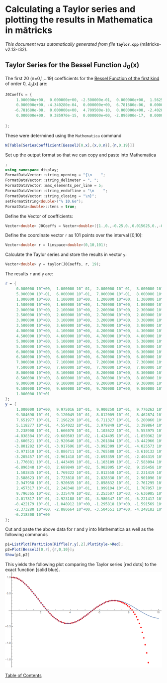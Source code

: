 
# Calculating a Taylor series and plotting the results in Mathematica in mātricks
_This document was automatically generated from file_ **`taylor.cpp`** (mātricks-v2.13-r32).

## Taylor Series for the Bessel Function J<sub>0</sub>(x)
The first 20 (n=0,1,...19) coefficients for the [Bessel Function of the first kind](http://mathworld.wolfram.com/BesselFunctionoftheFirstKind.html) of order 0, J<sub>0</sub>(x) are:

```C++
J0Coeffs = {
     1.000000e+00,  0.000000e+00, -2.500000e-01,  0.000000e+00,  1.562500e-02, 
     0.000000e+00, -4.340280e-04,  0.000000e+00,  6.781680e-06,  0.000000e+00, 
    -6.781680e-08,  0.000000e+00,  4.709500e-10,  0.000000e+00, -2.402810e-12, 
     0.000000e+00,  9.385970e-15,  0.000000e+00, -2.896900e-17,  0.000000e+00
    
}; 
```
These were determined using the `Mathematica` command

```Mathematica
N[Table[SeriesCoefficient[BesselJ[0,x],{x,0,n}],{n,0,19}]]

```


Set up the output format so that we can copy and paste into Mathematica
```C++
;
using namespace display;
FormatDataVector::string_opening = "{\n    ";
FormatDataVector::string_delimeter = ", ";
FormatDataVector::max_elements_per_line = 5;
FormatDataVector::string_endofline = "\n    ";
FormatDataVector::string_closing = "\n}";
setFormatString<double>("% 10.6e");
FormatData<double>::tens = true;
```

Define the Vector of coefficients: 

```C++
Vector<double> J0Coeffs = Vector<double>({1.,0.,-0.25,0.,0.015625,0.,-0.000434028,0.,6.78168e-6,0.,-6.78168e-8,0.,4.7095e-10,0.,-2.40281e-12,0.,9.38597e-15,0.,-2.8969e-17,0.});
```

Define the coordinate vector `r` as 101 points over the interval [0,10]: 

```C++
Vector<double> r = linspace<double>(0,10,101);
```

Calculate the Taylor series and store the results in vector `y`: 

```C++
Vector<double> y = taylor(J0Coeffs, r, 19);
```

The results `r` and `y` are:

```Mathematica
r = {
     0.000000 10^+00,  1.000000 10^-01,  2.000000 10^-01,  3.000000 10^-01,  4.000000 10^-01, 
     5.000000 10^-01,  6.000000 10^-01,  7.000000 10^-01,  8.000000 10^-01,  9.000000 10^-01, 
     1.000000 10^+00,  1.100000 10^+00,  1.200000 10^+00,  1.300000 10^+00,  1.400000 10^+00, 
     1.500000 10^+00,  1.600000 10^+00,  1.700000 10^+00,  1.800000 10^+00,  1.900000 10^+00, 
     2.000000 10^+00,  2.100000 10^+00,  2.200000 10^+00,  2.300000 10^+00,  2.400000 10^+00, 
     2.500000 10^+00,  2.600000 10^+00,  2.700000 10^+00,  2.800000 10^+00,  2.900000 10^+00, 
     3.000000 10^+00,  3.100000 10^+00,  3.200000 10^+00,  3.300000 10^+00,  3.400000 10^+00, 
     3.500000 10^+00,  3.600000 10^+00,  3.700000 10^+00,  3.800000 10^+00,  3.900000 10^+00, 
     4.000000 10^+00,  4.100000 10^+00,  4.200000 10^+00,  4.300000 10^+00,  4.400000 10^+00, 
     4.500000 10^+00,  4.600000 10^+00,  4.700000 10^+00,  4.800000 10^+00,  4.900000 10^+00, 
     5.000000 10^+00,  5.100000 10^+00,  5.200000 10^+00,  5.300000 10^+00,  5.400000 10^+00, 
     5.500000 10^+00,  5.600000 10^+00,  5.700000 10^+00,  5.800000 10^+00,  5.900000 10^+00, 
     6.000000 10^+00,  6.100000 10^+00,  6.200000 10^+00,  6.300000 10^+00,  6.400000 10^+00, 
     6.500000 10^+00,  6.600000 10^+00,  6.700000 10^+00,  6.800000 10^+00,  6.900000 10^+00, 
     7.000000 10^+00,  7.100000 10^+00,  7.200000 10^+00,  7.300000 10^+00,  7.400000 10^+00, 
     7.500000 10^+00,  7.600000 10^+00,  7.700000 10^+00,  7.800000 10^+00,  7.900000 10^+00, 
     8.000000 10^+00,  8.100000 10^+00,  8.200000 10^+00,  8.300000 10^+00,  8.400000 10^+00, 
     8.500000 10^+00,  8.600000 10^+00,  8.700000 10^+00,  8.800000 10^+00,  8.900000 10^+00, 
     9.000000 10^+00,  9.100000 10^+00,  9.200000 10^+00,  9.300000 10^+00,  9.400000 10^+00, 
     9.500000 10^+00,  9.600000 10^+00,  9.700000 10^+00,  9.800000 10^+00,  9.900000 10^+00, 
     1.000000 10^+01
}; 
y = {
     1.000000 10^+00,  9.975016 10^-01,  9.900250 10^-01,  9.776262 10^-01,  9.603982 10^-01, 
     9.384698 10^-01,  9.120049 10^-01,  8.812009 10^-01,  8.462874 10^-01,  8.075238 10^-01, 
     7.651977 10^-01,  7.196220 10^-01,  6.711327 10^-01,  6.200860 10^-01,  5.668551 10^-01, 
     5.118277 10^-01,  4.554022 10^-01,  3.979849 10^-01,  3.399864 10^-01,  2.818185 10^-01, 
     2.238908 10^-01,  1.666070 10^-01,  1.103622 10^-01,  5.553975 10^-02,  2.507637 10^-03, 
    -4.838384 10^-02, -9.680503 10^-02, -1.424495 10^-01, -1.850362 10^-01, -2.243117 10^-01, 
    -2.600521 10^-01, -2.920646 10^-01, -3.201884 10^-01, -3.442966 10^-01, -3.642960 10^-01, 
    -3.801282 10^-01, -3.917696 10^-01, -3.992309 10^-01, -4.025573 10^-01, -4.018270 10^-01, 
    -3.971510 10^-01, -3.886711 10^-01, -3.765588 10^-01, -3.610132 10^-01, -3.422594 10^-01, 
    -3.205457 10^-01, -2.961418 10^-01, -2.693359 10^-01, -2.404319 10^-01, -2.097469 10^-01, 
    -1.776081 10^-01, -1.443499 10^-01, -1.103109 10^-01, -7.583094 10^-02, -4.124823 10^-02, 
    -6.896348 10^-03,  2.689849 10^-02,  5.982005 10^-02,  9.156458 10^-02,  1.218431 10^-01, 
     1.503835 10^-01,  1.769322 10^-01,  2.012558 10^-01,  2.231419 10^-01,  2.424002 10^-01, 
     2.588623 10^-01,  2.723818 10^-01,  2.828330 10^-01,  2.901096 10^-01,  2.941224 10^-01, 
     2.947958 10^-01,  2.920635 10^-01,  2.858632 10^-01,  2.761295 10^-01,  2.627853 10^-01, 
     2.457317 10^-01,  2.248348 10^-01,  1.999104 10^-01,  1.707057 10^-01,  1.368772 10^-01, 
     9.796365 10^-02,  5.335479 10^-02,  2.253507 10^-03, -5.636905 10^-02, -1.238268 10^-01, 
    -2.017817 10^-01, -2.923188 10^-01, -3.980347 10^-01, -5.221417 10^-01, -6.685910 10^-01, 
    -8.422179 10^-01, -1.048912 10^+00, -1.295818 10^+00, -1.591569 10^+00, -1.946562 10^+00, 
    -2.373280 10^+00, -2.886664 10^+00, -3.504551 10^+00, -4.248182 10^+00, -5.142794 10^+00, 
    -6.218300 10^+00
}; 
```
Cut and paste the above data for r and y into Mathematica as well as the following commands

```Mathematica
p1=ListPlot[Partition[Riffle[r,y],2],PlotStyle->Red];
p2=Plot[BesselJ[0,r],{r,0,10}];
Show[p1,p2]
```
This yields the following plot comparing the Taylor series [red dots] to the exact function [solid blue].
![Taylor Series for Jo(x)](BesselTaylorSeries.png)

[Table of Contents](README.md)

